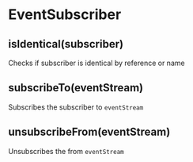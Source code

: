 # EventSubscriber

## isIdentical(subscriber)

Checks if subscriber is identical by reference or name

## subscribeTo(eventStream)

Subscribes the subscriber to `eventStream`

## unsubscribeFrom(eventStream)

Unsubscribes the from `eventStream`
